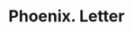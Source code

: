 ---
doi: 10.7916/D8GJ0W0N
date_other: '1900'
date_other_textual: 1900-1909
form: correspondence
genre:
- Letters (correspondence)
name:
- Phoenix
object_in_context_url: https://biggert.cul.columbia.edu/items/view/ave_biggert_00311
subject_hierarchical_geographic:
- Lexington, Kentucky, United States
subject_name:
- Phoenix
title: Phoenix. Letter
sort_title: Phoenix. Letter
call_number: ave_biggert_00311
coordinates:
- 38.02972222222222,-84.49472222222222
pid: ave_biggert_00311
identifiers: ave_biggert_00311
thumbnail: https://derivativo-1.library.columbia.edu/iiif/2/ldpd:344264/full/!256,256/0/native.jpg
permalink: "/biggert/ave_biggert_00311/"
layout: iiif-image-page
---